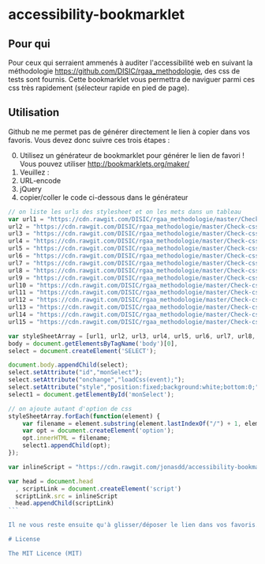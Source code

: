 # accessibility-bookmarklet
## Pour qui

Pour ceux qui serraient ammenés à auditer l'accessibilité web en suivant la méthodologie https://github.com/DISIC/rgaa_methodologie, des css de tests sont fournis.
Cette bookmarklet vous permettra de naviguer parmi ces css très rapidement (sélecteur rapide en pied de page).

## Utilisation
Github ne me permet pas de générer directement le lien à copier dans vos favoris.
Vous devez donc suivre ces trois étapes :

0. Utilisez un générateur de bookmarklet pour générer le lien de favori ! Vous pouvez utiliser http://bookmarklets.org/maker/ 
0. Veuillez : 
 0. URL-encode
 0. jQuery
0. copier/coller le code ci-dessous dans le générateur

````javascript
// on liste les urls des stylesheet et on les mets dans un tableau
var url1 = "https://cdn.rawgit.com/DISIC/rgaa_methodologie/master/Check-css/check-aide-saisie.css",
url2 = "https://cdn.rawgit.com/DISIC/rgaa_methodologie/master/Check-css/check-focus.css",
url3 = "https://cdn.rawgit.com/DISIC/rgaa_methodologie/master/Check-css/check-heading.css",
url4 = "https://cdn.rawgit.com/DISIC/rgaa_methodologie/master/Check-css/check-indication-erreur-AA.css",
url5 = "https://cdn.rawgit.com/DISIC/rgaa_methodologie/master/Check-css/check-indication-erreur.css",
url6 = "https://cdn.rawgit.com/DISIC/rgaa_methodologie/master/Check-css/check-indication-obligatoire.css",
url7 = "https://cdn.rawgit.com/DISIC/rgaa_methodologie/master/Check-css/check-jargon.css",
url8 = "https://cdn.rawgit.com/DISIC/rgaa_methodologie/master/Check-css/check-label-IE.css",
url9 = "https://cdn.rawgit.com/DISIC/rgaa_methodologie/master/Check-css/check-label.css",
url10 = "https://cdn.rawgit.com/DISIC/rgaa_methodologie/master/Check-css/check-landmark-aria.css",
url11 = "https://cdn.rawgit.com/DISIC/rgaa_methodologie/master/Check-css/check-list.css",
url12 = "https://cdn.rawgit.com/DISIC/rgaa_methodologie/master/Check-css/check-target-new-window.css",
url13 = "https://cdn.rawgit.com/DISIC/rgaa_methodologie/master/Check-css/check_hidden_content.css",
url14 = "https://cdn.rawgit.com/DISIC/rgaa_methodologie/master/Check-css/check_presentation.css",
url15 = "https://cdn.rawgit.com/DISIC/rgaa_methodologie/master/Check-css/check_structure.css";

var styleSheetArray = [url1, url2, url3, url4, url5, url6, url7, url8, url9, url10, url11, url12, url13, url14, url15],
body = document.getElementsByTagName('body')[0],
select = document.createElement('SELECT');

document.body.appendChild(select);
select.setAttribute("id","monSelect");
select.setAttribute("onchange","loadCss(event);");
select.setAttribute("style","position:fixed;background:white;bottom:0;");
select1 = document.getElementById('monSelect');

// on ajoute autant d'option de css
styleSheetArray.forEach(function(element) {
    var filename = element.substring(element.lastIndexOf("/") + 1, element.lastIndexOf("."));
    var opt = document.createElement('option');
    opt.innerHTML = filename;
    select1.appendChild(opt);
});

var inlineScript = "https://cdn.rawgit.com/jonasdd/accessibility-bookmarklet/master/script-bookmarklet-rgaa-0.3.js";

var head = document.head
  , scriptLink = document.createElement('script')
  scriptLink.src = inlineScript
  head.appendChild(scriptLink)
```

Il ne vous reste ensuite qu'à glisser/déposer le lien dans vos favoris.

# License

The MIT Licence (MIT)
